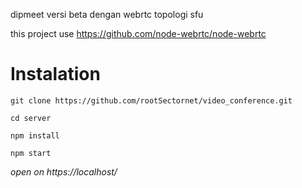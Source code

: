 dipmeet versi beta dengan webrtc topologi sfu

this project use https://github.com/node-webrtc/node-webrtc



# Instalation
```
git clone https://github.com/rootSectornet/video_conference.git

cd server

npm install

npm start

```

<p><i>open on https://localhost/</i><p>
